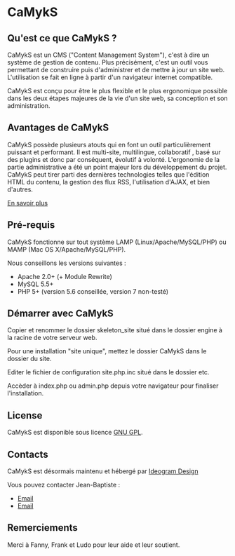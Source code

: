 # CaMykS

## Qu'est ce que CaMykS ?

CaMykS est un CMS ("Content Management System"), c'est à dire un système de gestion de contenu. Plus précisément, c'est un outil vous permettant de construire puis d'administrer et de mettre à jour un site web. L'utilisation se fait en ligne à partir d'un navigateur internet compatible.

CaMykS est conçu pour être le plus flexible et le plus ergonomique possible dans les deux étapes majeures de la vie d'un site web, sa conception et son administration.

## Avantages de CaMykS

CaMykS possède plusieurs atouts qui en font un outil particulièrement puissant et performant. Il est multi-site, multilingue, collaboratif , basé sur des plugins et donc par conséquent, évolutif à volonté. L'ergonomie de la partie administrative a été un point majeur lors du développement du projet. CaMykS peut tirer parti des dernières technologies telles que l'édition HTML du contenu, la gestion des flux RSS, l'utilisation d'AJAX, et bien d'autres.

[En savoir plus](http://www.camyks.net/benefits.htm)

## Pré-requis

CaMykS fonctionne sur tout système LAMP (Linux/Apache/MySQL/PHP) ou MAMP (Mac OS X/Apache/MySQL/PHP).

Nous conseillons les versions suivantes : 
* Apache 2.0+ (+ Module Rewrite)
* MySQL 5.5+
* PHP 5+ (version 5.6 conseillée, version 7 non-testé)

## Démarrer avec CaMykS

Copier et renommer le dossier skeleton_site situé dans le dossier engine à la racine de votre serveur web.

Pour une installation "site unique", mettez le dossier CaMykS dans le dossier du site.

Editer le fichier de configuration site.php.inc situé dans le dossier etc.

Accèder à index.php ou admin.php depuis votre navigateur pour finaliser l'installation.

## License

CaMykS est disponible sous licence [GNU GPL](http://www.gnu.org/licenses/licenses.fr.html).

## Contacts

CaMykS est désormais maintenu et hébergé par [Ideogram Design](http://www.ideogram-design.fr)

Vous pouvez contacter Jean-Baptiste : 
* [Email](mailto:contact@ideogram-design.fr)
* [Email](mailto:camyks.contact@gmail.com)

## Remerciements

Merci à Fanny, Frank et Ludo pour leur aide et leur soutient.